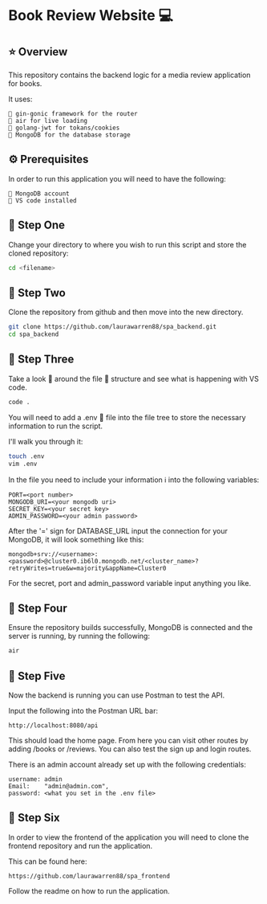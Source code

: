 # **Book Review Website** 💻

## ⭐️ Overview

This repository contains the backend logic for a media review application for books.

It uses:

```text
🔹 gin-gonic framework for the router
🔹 air for live loading
🔹 golang-jwt for tokans/cookies
🔹 MongoDB for the database storage
```

## ⚙️ Prerequisites

In order to run this application you will need to have the following:

```text
🔸 MongoDB account
🔸 VS code installed
```

## 🐾 Step One

Change your directory to where you wish to run this script and store the cloned repository:

```bash
cd <filename>
```

## 🐾 Step Two

Clone the repository from github and then move into the new directory.

```bash
git clone https://github.com/laurawarren88/spa_backend.git
cd spa_backend
```

## 🐾 Step Three

Take a look 👀 around the file 📂 structure and see what is happening with VS code.

```bash
code .
```

You will need to add a .env 🤫 file into the file tree to store the necessary information to run the script.

I'll walk you through it:

```bash
touch .env
vim .env
```

In the file you need to include your information ℹ️ into the following variables:

```text
PORT=<port number>
MONGODB_URI=<your mongodb uri>
SECRET_KEY=<your secret key>
ADMIN_PASSWORD=<your admin password>
```

After the '=' sign for DATABASE_URL input the connection for your MongoDB, it will look something like this:

```text
mongodb+srv://<username>:<password>@cluster0.ib6l0.mongodb.net/<cluster_name>?retryWrites=true&w=majority&appName=Cluster0
```

For the secret, port and admin_password variable input anything you like.

## 🐾 Step Four

Ensure the repository builds successfully, MongoDB is connected and the server is running, by running the following:

```bash
air
```

## 🐾 Step Five

Now the backend is running you can use Postman to test the API.

Input the following into the Postman URL bar:

```text
http://localhost:8080/api
```

This should load the home page. From here you can visit other routes by adding /books or /reviews. You can also test the sign up and login routes.

There is an admin account already set up with the following credentials:

```text
username: admin
Email:    "admin@admin.com",
password: <what you set in the .env file>
```

## 🐾 Step Six

In order to view the frontend of the application you will need to clone the frontend repository and run the application.

This can be found here:

```text
https://github.com/laurawarren88/spa_frontend
```

Follow the readme on how to run the application.
